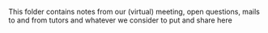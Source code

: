 This folder contains notes from our (virtual) meeting, open questions, mails to and from tutors and whatever we consider to put and share here 
